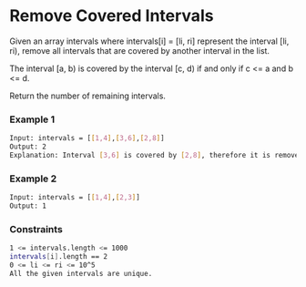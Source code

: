 # Remove Covered Intervals

Given an array intervals where intervals[i] = [li, ri] represent the interval [li, ri), remove all intervals that are covered by another interval in the list.

The interval [a, b) is covered by the interval [c, d) if and only if c <= a and b <= d.

Return the number of remaining intervals.

### Example 1
```sh
Input: intervals = [[1,4],[3,6],[2,8]]
Output: 2
Explanation: Interval [3,6] is covered by [2,8], therefore it is removed.
```

### Example 2
```sh
Input: intervals = [[1,4],[2,3]]
Output: 1
```

### Constraints
```sh
1 <= intervals.length <= 1000
intervals[i].length == 2
0 <= li <= ri <= 10^5
All the given intervals are unique.
```
